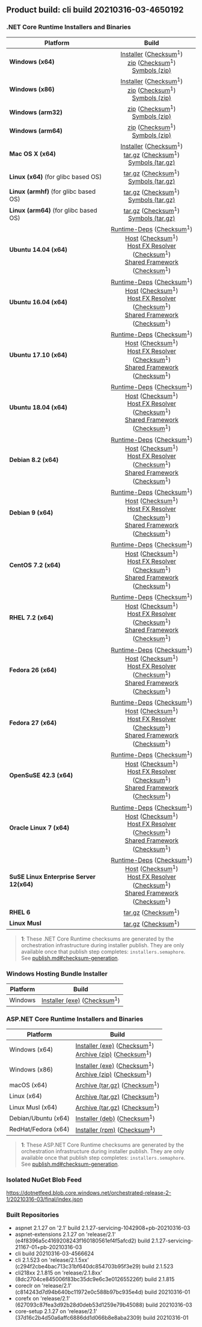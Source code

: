 ## Product build: cli build 20210316-03-4650192

### .NET Core Runtime Installers and Binaries

| Platform | Build |
|---------|:----------:|
| **Windows (x64)**                         | [Installer][win-x64-installer] ([Checksum][win-x64-installer-checksum]<sup>1</sup>)<br>[zip][win-x64-zip]   ([Checksum][win-x64-zip-checksum]<sup>1</sup>)<br>[Symbols (zip)][win-x64-symbols-zip]   |
| **Windows (x86)**                         | [Installer][win-x86-installer] ([Checksum][win-x86-installer-checksum]<sup>1</sup>)<br>[zip][win-x86-zip]   ([Checksum][win-x86-zip-checksum]<sup>1</sup>)<br>[Symbols (zip)][win-x86-symbols-zip]   |
| **Windows (arm32)**                       |                                                                                        [zip][win-arm-zip]   ([Checksum][win-arm-zip-checksum]<sup>1</sup>)<br>[Symbols (zip)][win-arm-symbols-zip]   |
| **Windows (arm64)**                       |                                                                                        [zip][win-arm64-zip] ([Checksum][win-arm64-zip-checksum]<sup>1</sup>)<br>[Symbols (zip)][win-arm64-symbols-zip] |
| **Mac OS X (x64)**                        | [Installer][osx-installer] ([Checksum][osx-installer-checksum]<sup>1</sup>)<br>[tar.gz][osx-targz]          ([Checksum][osx-targz-checksum]<sup>1</sup>)<br>[Symbols (tar.gz)][osx-symbols-targz]       |
| **Linux (x64)** (for glibc based OS)      |                                                                                        [tar.gz][linux-x64-targz] ([Checksum][linux-x64-targz-checksum]<sup>1</sup>)<br>[Symbols (tar.gz)][linux-x64-symbols-targz] |
| **Linux (armhf)** (for glibc based OS)    |                                                                                        [tar.gz][linux-arm-targz] ([Checksum][linux-arm-targz-checksum]<sup>1</sup>)<br>[Symbols (tar.gz)][linux-arm-symbols-targz] |
| **Linux (arm64)** (for glibc based OS)    |                                                                                        [tar.gz][linux-arm64-targz] ([Checksum][linux-arm64-targz-checksum]<sup>1</sup>)<br>[Symbols (tar.gz)][linux-arm64-symbols-targz] |
| **Ubuntu 14.04 (x64)**                    | [Runtime-Deps][ubuntu-14.04-runtime-deps] ([Checksum][ubuntu-14.04-runtime-deps-checksum]<sup>1</sup>)<br>[Host][deb-package-host] ([Checksum][deb-package-host-checksum]<sup>1</sup>)<br>[Host FX Resolver][deb-package-hostfxr] ([Checksum][deb-package-hostfxr-checksum]<sup>1</sup>)<br>[Shared Framework][deb-package-sharedfx] ([Checksum][deb-package-sharedfx-checksum]<sup>1</sup>)<br> |
| **Ubuntu 16.04 (x64)**                    | [Runtime-Deps][ubuntu-16.04-runtime-deps] ([Checksum][ubuntu-16.04-runtime-deps-checksum]<sup>1</sup>)<br>[Host][deb-package-host] ([Checksum][deb-package-host-checksum]<sup>1</sup>)<br>[Host FX Resolver][deb-package-hostfxr] ([Checksum][deb-package-hostfxr-checksum]<sup>1</sup>)<br>[Shared Framework][deb-package-sharedfx] ([Checksum][deb-package-sharedfx-checksum]<sup>1</sup>)<br> |
| **Ubuntu 17.10 (x64)**                    | [Runtime-Deps][ubuntu-17.10-runtime-deps] ([Checksum][ubuntu-17.10-runtime-deps-checksum]<sup>1</sup>)<br>[Host][deb-package-host] ([Checksum][deb-package-host-checksum]<sup>1</sup>)<br>[Host FX Resolver][deb-package-hostfxr] ([Checksum][deb-package-hostfxr-checksum]<sup>1</sup>)<br>[Shared Framework][deb-package-sharedfx] ([Checksum][deb-package-sharedfx-checksum]<sup>1</sup>)<br> |
| **Ubuntu 18.04 (x64)**                    | [Runtime-Deps][ubuntu-18.04-runtime-deps] ([Checksum][ubuntu-18.04-runtime-deps-checksum]<sup>1</sup>)<br>[Host][deb-package-host] ([Checksum][deb-package-host-checksum]<sup>1</sup>)<br>[Host FX Resolver][deb-package-hostfxr] ([Checksum][deb-package-hostfxr-checksum]<sup>1</sup>)<br>[Shared Framework][deb-package-sharedfx] ([Checksum][deb-package-sharedfx-checksum]<sup>1</sup>)<br> |
| **Debian 8.2 (x64)**                      | [Runtime-Deps][debian-8.2-runtime-deps]   ([Checksum][debian-8.2-runtime-deps-checksum]<sup>1</sup>)<br>[Host][deb-package-host] ([Checksum][deb-package-host-checksum]<sup>1</sup>)<br>[Host FX Resolver][deb-package-hostfxr] ([Checksum][deb-package-hostfxr-checksum]<sup>1</sup>)<br>[Shared Framework][deb-package-sharedfx] ([Checksum][deb-package-sharedfx-checksum]<sup>1</sup>)<br> |
| **Debian 9 (x64)**                        | [Runtime-Deps][debian-9-runtime-deps]     ([Checksum][debian-9-runtime-deps-checksum]<sup>1</sup>)<br>[Host][deb-package-host] ([Checksum][deb-package-host-checksum]<sup>1</sup>)<br>[Host FX Resolver][deb-package-hostfxr] ([Checksum][deb-package-hostfxr-checksum]<sup>1</sup>)<br>[Shared Framework][deb-package-sharedfx] ([Checksum][deb-package-sharedfx-checksum]<sup>1</sup>)<br> |
| **CentOS 7.2 (x64)**                      | [Runtime-Deps][centos-7-runtime-deps]      ([Checksum][centos-7-runtime-deps-checksum]<sup>1</sup>)<br>[Host][rpm-package-host] ([Checksum][rpm-package-host-checksum]<sup>1</sup>)<br>[Host FX Resolver][rpm-package-hostfxr]       ([Checksum][rpm-package-hostfxr-checksum]<sup>1</sup>)<br>[Shared Framework][rpm-package-sharedfx]       ([Checksum][rpm-package-sharedfx-checksum]<sup>1</sup>)<br> |
| **RHEL 7.2 (x64)**                        | [Runtime-Deps][rhel-7-runtime-deps]        ([Checksum][rhel-7-runtime-deps-checksum]<sup>1</sup>)<br>[Host][rpm-package-host] ([Checksum][rpm-package-host-checksum]<sup>1</sup>)<br>[Host FX Resolver][rpm-package-hostfxr]       ([Checksum][rpm-package-hostfxr-checksum]<sup>1</sup>)<br>[Shared Framework][rpm-package-sharedfx]       ([Checksum][rpm-package-sharedfx-checksum]<sup>1</sup>)<br> |
| **Fedora 26 (x64)**                       | [Runtime-Deps][fedora-26-runtime-deps]     ([Checksum][fedora-26-runtime-deps-checksum]<sup>1</sup>)<br>[Host][rpm-package-host] ([Checksum][rpm-package-host-checksum]<sup>1</sup>)<br>[Host FX Resolver][rpm-package-hostfxr]       ([Checksum][rpm-package-hostfxr-checksum]<sup>1</sup>)<br>[Shared Framework][rpm-package-sharedfx]       ([Checksum][rpm-package-sharedfx-checksum]<sup>1</sup>)<br> |
| **Fedora 27 (x64)**                       | [Runtime-Deps][fedora-27-runtime-deps]     ([Checksum][fedora-27-runtime-deps-checksum]<sup>1</sup>)<br>[Host][rpm-package-host] ([Checksum][rpm-package-host-checksum]<sup>1</sup>)<br>[Host FX Resolver][rpm-package-hostfxr]       ([Checksum][rpm-package-hostfxr-checksum]<sup>1</sup>)<br>[Shared Framework][rpm-package-sharedfx]       ([Checksum][rpm-package-sharedfx-checksum]<sup>1</sup>)<br> |
| **OpenSuSE 42.3 (x64)**                   | [Runtime-Deps][opensuse-42-runtime-deps]  ([Checksum][opensuse-42-runtime-deps-checksum]<sup>1</sup>)<br>[Host][rpm-package-host] ([Checksum][rpm-package-host-checksum]<sup>1</sup>)<br>[Host FX Resolver][rpm-package-hostfxr]       ([Checksum][rpm-package-hostfxr-checksum]<sup>1</sup>)<br>[Shared Framework][rpm-package-sharedfx]       ([Checksum][rpm-package-sharedfx-checksum]<sup>1</sup>)<br> |
| **Oracle Linux 7 (x64)**                  | [Runtime-Deps][oraclelinux-7-runtime-deps] ([Checksum][oraclelinux-7-runtime-deps-checksum]<sup>1</sup>)<br>[Host][rpm-package-host] ([Checksum][rpm-package-host-checksum]<sup>1</sup>)<br>[Host FX Resolver][rpm-package-hostfxr]       ([Checksum][rpm-package-hostfxr-checksum]<sup>1</sup>)<br>[Shared Framework][rpm-package-sharedfx]       ([Checksum][rpm-package-sharedfx-checksum]<sup>1</sup>)<br> |
| **SuSE Linux Enterprise Server 12(x64)**  | [Runtime-Deps][sles-12-runtime-deps] ([Checksum][sles-12-runtime-deps-checksum]<sup>1</sup>)<br>[Host][rpm-package-host] ([Checksum][rpm-package-host-checksum]<sup>1</sup>)<br>[Host FX Resolver][rpm-package-hostfxr]       ([Checksum][rpm-package-hostfxr-checksum]<sup>1</sup>)<br>[Shared Framework][rpm-package-sharedfx]       ([Checksum][rpm-package-sharedfx-checksum]<sup>1</sup>)<br> |
| **RHEL 6**                                |                                                                                        [tar.gz][rhel-6-targz]                    ([Checksum][rhel-6-targz-checksum]<sup>1</sup>)|
| **Linux Musl**                            |                                                                                        [tar.gz][musl-x64-targz]                ([Checksum][musl-x64-targz-checksum]<sup>1</sup>)|

[win-x64-installer]: https://dotnetfeed.blob.core.windows.net/orchestrated-release-2-1/20210316-03/final/assets/Runtime/2.1.27/dotnet-runtime-2.1.27-win-x64.exe
[win-x64-installer-checksum]: https://dotnetclichecksums.blob.core.windows.net/dotnet/Runtime/2.1.27/dotnet-runtime-2.1.27-win-x64.exe.sha512
[win-x64-zip]: https://dotnetfeed.blob.core.windows.net/orchestrated-release-2-1/20210316-03/final/assets/Runtime/2.1.27/dotnet-runtime-2.1.27-win-x64.zip
[win-x64-zip-checksum]: https://dotnetclichecksums.blob.core.windows.net/dotnet/Runtime/2.1.27/dotnet-runtime-2.1.27-win-x64.zip.sha512
[win-x64-symbols-zip]: https://dotnetfeed.blob.core.windows.net/orchestrated-release-2-1/20210316-03/final/assets/Runtime/2.1.27/dotnet-runtime-symbols-2.1.27-win-x64.zip

[win-x86-installer]: https://dotnetfeed.blob.core.windows.net/orchestrated-release-2-1/20210316-03/final/assets/Runtime/2.1.27/dotnet-runtime-2.1.27-win-x86.exe
[win-x86-installer-checksum]: https://dotnetclichecksums.blob.core.windows.net/dotnet/Runtime/2.1.27/dotnet-runtime-2.1.27-win-x86.exe.sha512
[win-x86-zip]: https://dotnetfeed.blob.core.windows.net/orchestrated-release-2-1/20210316-03/final/assets/Runtime/2.1.27/dotnet-runtime-2.1.27-win-x86.zip
[win-x86-zip-checksum]: https://dotnetclichecksums.blob.core.windows.net/dotnet/Runtime/2.1.27/dotnet-runtime-2.1.27-win-x86.zip.sha512
[win-x86-symbols-zip]: https://dotnetfeed.blob.core.windows.net/orchestrated-release-2-1/20210316-03/final/assets/Runtime/2.1.27/dotnet-runtime-symbols-2.1.27-win-x86.zip

[win-arm-zip]: https://dotnetfeed.blob.core.windows.net/orchestrated-release-2-1/20210316-03/final/assets/Runtime/2.1.27/dotnet-runtime-2.1.27-win-arm.zip
[win-arm-zip-checksum]: https://dotnetclichecksums.blob.core.windows.net/dotnet/Runtime/2.1.27/dotnet-runtime-2.1.27-win-arm.zip.sha512
[win-arm-symbols-zip]: https://dotnetfeed.blob.core.windows.net/orchestrated-release-2-1/20210316-03/final/assets/Runtime/2.1.27/dotnet-runtime-symbols-2.1.27-win-arm.zip

[win-arm64-zip]: https://dotnetfeed.blob.core.windows.net/orchestrated-release-2-1/20210316-03/final/assets/Runtime/2.1.27/dotnet-runtime-2.1.27-win-arm64.zip
[win-arm64-zip-checksum]: https://dotnetclichecksums.blob.core.windows.net/dotnet/Runtime/2.1.27/dotnet-runtime-2.1.27-win-arm64.zip.sha512
[win-arm64-symbols-zip]: https://dotnetfeed.blob.core.windows.net/orchestrated-release-2-1/20210316-03/final/assets/Runtime/2.1.27/dotnet-runtime-symbols-2.1.27-win-arm64.zip

[osx-installer]: https://dotnetfeed.blob.core.windows.net/orchestrated-release-2-1/20210316-03/final/assets/Runtime/2.1.27/dotnet-runtime-2.1.27-osx-x64.pkg
[osx-installer-checksum]: https://dotnetclichecksums.blob.core.windows.net/dotnet/Runtime/2.1.27/dotnet-runtime-2.1.27-osx-x64.pkg.sha512
[osx-targz]: https://dotnetfeed.blob.core.windows.net/orchestrated-release-2-1/20210316-03/final/assets/Runtime/2.1.27/dotnet-runtime-2.1.27-osx-x64.tar.gz
[osx-targz-checksum]: https://dotnetclichecksums.blob.core.windows.net/dotnet/Runtime/2.1.27/dotnet-runtime-2.1.27-osx-x64.tar.gz.sha512
[osx-symbols-targz]: https://dotnetfeed.blob.core.windows.net/orchestrated-release-2-1/20210316-03/final/assets/Runtime/2.1.27/dotnet-runtime-symbols-2.1.27-osx-x64.tar.gz

[linux-x64-targz]: https://dotnetfeed.blob.core.windows.net/orchestrated-release-2-1/20210316-03/final/assets/Runtime/2.1.27/dotnet-runtime-2.1.27-linux-x64.tar.gz
[linux-x64-targz-checksum]: https://dotnetclichecksums.blob.core.windows.net/dotnet/Runtime/2.1.27/dotnet-runtime-2.1.27-linux-x64.tar.gz.sha512
[linux-x64-symbols-targz]: https://dotnetfeed.blob.core.windows.net/orchestrated-release-2-1/20210316-03/final/assets/Runtime/2.1.27/dotnet-runtime-symbols-2.1.27-linux-x64.tar.gz
[linux-arm-targz]: https://dotnetfeed.blob.core.windows.net/orchestrated-release-2-1/20210316-03/final/assets/Runtime/2.1.27/dotnet-runtime-2.1.27-linux-arm.tar.gz
[linux-arm-targz-checksum]: https://dotnetclichecksums.blob.core.windows.net/dotnet/Runtime/2.1.27/dotnet-runtime-2.1.27-linux-arm.tar.gz.sha512
[linux-arm-symbols-targz]: https://dotnetfeed.blob.core.windows.net/orchestrated-release-2-1/20210316-03/final/assets/Runtime/2.1.27/dotnet-runtime-symbols-2.1.27-linux-arm.tar.gz
[linux-arm64-targz]: https://dotnetfeed.blob.core.windows.net/orchestrated-release-2-1/20210316-03/final/assets/Runtime/2.1.27/dotnet-runtime-2.1.27-linux-arm64.tar.gz
[linux-arm64-targz-checksum]: https://dotnetclichecksums.blob.core.windows.net/dotnet/Runtime/2.1.27/dotnet-runtime-2.1.27-linux-arm64.tar.gz.sha512
[linux-arm64-symbols-targz]: https://dotnetfeed.blob.core.windows.net/orchestrated-release-2-1/20210316-03/final/assets/Runtime/2.1.27/dotnet-runtime-symbols-2.1.27-linux-arm64.tar.gz

[ubuntu-14.04-runtime-deps]: https://dotnetfeed.blob.core.windows.net/orchestrated-release-2-1/20210316-03/final/assets/Runtime/2.1.27/dotnet-runtime-deps-2.1.27-ubuntu.14.04-x64.deb
[ubuntu-14.04-runtime-deps-checksum]: https://dotnetclichecksums.blob.core.windows.net/dotnet/Runtime/2.1.27/dotnet-runtime-deps-2.1.27-ubuntu.14.04-x64.deb.sha512

[ubuntu-16.04-runtime-deps]: https://dotnetfeed.blob.core.windows.net/orchestrated-release-2-1/20210316-03/final/assets/Runtime/2.1.27/dotnet-runtime-deps-2.1.27-ubuntu.16.04-x64.deb
[ubuntu-16.04-runtime-deps-checksum]: https://dotnetclichecksums.blob.core.windows.net/dotnet/Runtime/2.1.27/dotnet-runtime-deps-2.1.27-ubuntu.16.04-x64.deb.sha512

[ubuntu-17.10-runtime-deps]: https://dotnetfeed.blob.core.windows.net/orchestrated-release-2-1/20210316-03/final/assets/Runtime/2.1.27/dotnet-runtime-deps-2.1.27-ubuntu.17.10-x64.deb
[ubuntu-17.10-runtime-deps-checksum]: https://dotnetclichecksums.blob.core.windows.net/dotnet/Runtime/2.1.27/dotnet-runtime-deps-2.1.27-ubuntu.17.10-x64.deb.sha512

[ubuntu-18.04-runtime-deps]: https://dotnetfeed.blob.core.windows.net/orchestrated-release-2-1/20210316-03/final/assets/Runtime/2.1.27/dotnet-runtime-deps-2.1.27-ubuntu.18.04-x64.deb
[ubuntu-18.04-runtime-deps-checksum]: https://dotnetclichecksums.blob.core.windows.net/dotnet/Runtime/2.1.27/dotnet-runtime-deps-2.1.27-ubuntu.18.04-x64.deb.sha512

[debian-8.2-runtime-deps]: https://dotnetfeed.blob.core.windows.net/orchestrated-release-2-1/20210316-03/final/assets/Runtime/2.1.27/dotnet-runtime-deps-2.1.27-debian.8-x64.deb
[debian-8.2-runtime-deps-checksum]: https://dotnetclichecksums.blob.core.windows.net/dotnet/Runtime/2.1.27/dotnet-runtime-deps-2.1.27-debian.8-x64.deb.sha512

[debian-9-runtime-deps]: https://dotnetfeed.blob.core.windows.net/orchestrated-release-2-1/20210316-03/final/assets/Runtime/2.1.27/dotnet-runtime-deps-2.1.27-debian.9-x64.deb
[debian-9-runtime-deps-checksum]: https://dotnetclichecksums.blob.core.windows.net/dotnet/Runtime/2.1.27/dotnet-runtime-deps-2.1.27-debian.9-x64.deb.sha512

[centos-7-runtime-deps]: https://dotnetfeed.blob.core.windows.net/orchestrated-release-2-1/20210316-03/final/assets/Runtime/2.1.27/dotnet-runtime-deps-2.1.27-centos.7-x64.rpm
[centos-7-runtime-deps-checksum]: https://dotnetclichecksums.blob.core.windows.net/dotnet/Runtime/2.1.27/dotnet-runtime-deps-2.1.27-centos.7-x64.rpm.sha512

[rhel-7-runtime-deps]: https://dotnetfeed.blob.core.windows.net/orchestrated-release-2-1/20210316-03/final/assets/Runtime/2.1.27/dotnet-runtime-deps-2.1.27-rhel.7-x64.rpm
[rhel-7-runtime-deps-checksum]: https://dotnetclichecksums.blob.core.windows.net/dotnet/Runtime/2.1.27/dotnet-runtime-deps-2.1.27-rhel.7-x64.rpm.sha512

[fedora-26-runtime-deps]: https://dotnetfeed.blob.core.windows.net/orchestrated-release-2-1/20210316-03/final/assets/Runtime/2.1.27/dotnet-runtime-deps-2.1.27-fedora.26-x64.rpm
[fedora-26-runtime-deps-checksum]: https://dotnetclichecksums.blob.core.windows.net/dotnet/Runtime/2.1.27/dotnet-runtime-deps-2.1.27-fedora.26-x64.rpm.sha512

[fedora-27-runtime-deps]: https://dotnetfeed.blob.core.windows.net/orchestrated-release-2-1/20210316-03/final/assets/Runtime/2.1.27/dotnet-runtime-deps-2.1.27-fedora.27-x64.rpm
[fedora-27-runtime-deps-checksum]: https://dotnetclichecksums.blob.core.windows.net/dotnet/Runtime/2.1.27/dotnet-runtime-deps-2.1.27-fedora.27-x64.rpm.sha512

[opensuse-42-runtime-deps]: https://dotnetfeed.blob.core.windows.net/orchestrated-release-2-1/20210316-03/final/assets/Runtime/2.1.27/dotnet-runtime-deps-2.1.27-opensuse.42-x64.rpm
[opensuse-42-runtime-deps-checksum]: https://dotnetclichecksums.blob.core.windows.net/dotnet/Runtime/2.1.27/dotnet-runtime-deps-2.1.27-opensuse.42-x64.rpm.sha512

[oraclelinux-7-runtime-deps]: https://dotnetfeed.blob.core.windows.net/orchestrated-release-2-1/20210316-03/final/assets/Runtime/2.1.27/dotnet-runtime-deps-2.1.27-oraclelinux.7-x64.rpm
[oraclelinux-7-runtime-deps-checksum]: https://dotnetclichecksums.blob.core.windows.net/dotnet/Runtime/2.1.27/dotnet-runtime-deps-2.1.27-oraclelinux.7-x64.rpm.sha512

[sles-12-runtime-deps]: https://dotnetfeed.blob.core.windows.net/orchestrated-release-2-1/20210316-03/final/assets/Runtime/2.1.27/dotnet-runtime-deps-2.1.27-sles.12-x64.rpm
[sles-12-runtime-deps-checksum]: https://dotnetclichecksums.blob.core.windows.net/dotnet/Runtime/2.1.27/dotnet-runtime-deps-2.1.27-sles.12-x64.rpm.sha512

[deb-package-host]: https://dotnetfeed.blob.core.windows.net/orchestrated-release-2-1/20210316-03/final/assets/Runtime/2.1.27/dotnet-host-2.1.27-x64.deb
[deb-package-host-checksum]: https://dotnetclichecksums.blob.core.windows.net/dotnet/Runtime/2.1.27/dotnet-host-2.1.27-x64.deb.sha512
[deb-package-hostfxr]: https://dotnetfeed.blob.core.windows.net/orchestrated-release-2-1/20210316-03/final/assets/Runtime/2.1.27/dotnet-hostfxr-2.1.27-x64.deb
[deb-package-hostfxr-checksum]: https://dotnetclichecksums.blob.core.windows.net/dotnet/Runtime/2.1.27/dotnet-hostfxr-2.1.27-x64.deb.sha512
[deb-package-sharedfx]: https://dotnetfeed.blob.core.windows.net/orchestrated-release-2-1/20210316-03/final/assets/Runtime/2.1.27/dotnet-runtime-2.1.27-x64.deb
[deb-package-sharedfx-checksum]: https://dotnetclichecksums.blob.core.windows.net/dotnet/Runtime/2.1.27/dotnet-runtime-2.1.27-x64.deb.sha512

[rpm-package-host]: https://dotnetfeed.blob.core.windows.net/orchestrated-release-2-1/20210316-03/final/assets/Runtime/2.1.27/dotnet-host-2.1.27-x64.rpm
[rpm-package-host-checksum]: https://dotnetclichecksums.blob.core.windows.net/dotnet/Runtime/2.1.27/dotnet-host-2.1.27-x64.rpm.sha512
[rpm-package-hostfxr]: https://dotnetfeed.blob.core.windows.net/orchestrated-release-2-1/20210316-03/final/assets/Runtime/2.1.27/dotnet-hostfxr-2.1.27-x64.rpm
[rpm-package-hostfxr-checksum]: https://dotnetclichecksums.blob.core.windows.net/dotnet/Runtime/2.1.27/dotnet-hostfxr-2.1.27-x64.rpm.sha512
[rpm-package-sharedfx]: https://dotnetfeed.blob.core.windows.net/orchestrated-release-2-1/20210316-03/final/assets/Runtime/2.1.27/dotnet-runtime-2.1.27-x64.rpm
[rpm-package-sharedfx-checksum]: https://dotnetclichecksums.blob.core.windows.net/dotnet/Runtime/2.1.27/dotnet-runtime-2.1.27-x64.rpm.sha512

[rhel-6-targz]: https://dotnetfeed.blob.core.windows.net/orchestrated-release-2-1/20210316-03/final/assets/Runtime/2.1.27/dotnet-runtime-2.1.27-rhel.6-x64.tar.gz
[rhel-6-targz-checksum]: https://dotnetclichecksums.blob.core.windows.net/dotnet/Runtime/2.1.27/dotnet-runtime-2.1.27-rhel.6-x64.tar.gz.sha512

[musl-x64-targz]: https://dotnetfeed.blob.core.windows.net/orchestrated-release-2-1/20210316-03/final/assets/Runtime/2.1.27/dotnet-runtime-2.1.27-linux-musl-x64.tar.gz
[musl-x64-targz-checksum]: https://dotnetclichecksums.blob.core.windows.net/dotnet/Runtime/2.1.27/dotnet-runtime-2.1.27-linux-musl-x64.tar.gz.sha512

> **1**: These .NET Core Runtime checksums are generated by the orchestration infrastructure during installer publish. They are only available once that publish step completes: `installers.semaphore`. See [publish.md#checksum-generation](https://github.com/dotnet/core-eng/blob/master/Documentation/Orchestrated-Build/Api/publish.md#checksum-generation).


### Windows Hosting Bundle Installer

Platform              | Build
----------------------|---------------------
Windows               | [Installer (exe)][dotnet-hosting-win-exe] ([Checksum][dotnet-hosting-win-exe-checksum]<sup>1</sup>)

[dotnet-hosting-win-exe]: https://dotnetfeed.blob.core.windows.net/orchestrated-release-2-1/20210316-03/final/assets/aspnetcore/Runtime/2.1.27/dotnet-hosting-2.1.27-win.exe
[dotnet-hosting-win-exe-checksum]: https://dotnetclichecksums.blob.core.windows.net/dotnet/aspnetcore/Runtime/2.1.27/dotnet-hosting-2.1.27-win.exe.sha512


### ASP.NET Core Runtime Installers and Binaries

Platform              | Build
----------------------|---------------------
Windows (x64)         | [Installer (exe)][aspnetcore-win-x64-exe] ([Checksum][aspnetcore-win-x64-exe-checksum]<sup>1</sup>)<br>[Archive (zip)][aspnetcore-win-x64-zip] ([Checksum][aspnetcore-win-x64-zip-checksum]<sup>1</sup>)
Windows (x86)         | [Installer (exe)][aspnetcore-win-x86-exe] ([Checksum][aspnetcore-win-x86-exe-checksum]<sup>1</sup>)<br>[Archive (zip)][aspnetcore-win-x86-zip] ([Checksum][aspnetcore-win-x86-zip-checksum]<sup>1</sup>)
macOS (x64)           | [Archive (tar.gz)][aspnetcore-osx-x64-tar] ([Checksum][aspnetcore-osx-x64-tar-checksum]<sup>1</sup>)
Linux (x64)           | [Archive (tar.gz)][aspnetcore-linux-x64-tar] ([Checksum][aspnetcore-linux-x64-tar-checksum]<sup>1</sup>)
Linux Musl (x64)      | [Archive (tar.gz)][aspnetcore-linux-musl-x64-tar] ([Checksum][aspnetcore-linux-musl-x64-tar-checksum]<sup>1</sup>)
Debian/Ubuntu (x64)   | [Installer (deb)][aspnetcore-debian-x64-deb] ([Checksum][aspnetcore-debian-x64-deb-checksum]<sup>1</sup>)
RedHat/Fedora (x64)   | [Installer (rpm)][aspnetcore-redhat-x64-rpm] ([Checksum][aspnetcore-redhat-x64-rpm-checksum]<sup>1</sup>)

[aspnetcore-win-x64-zip]: https://dotnetfeed.blob.core.windows.net/orchestrated-release-2-1/20210316-03/final/assets/aspnetcore/Runtime/2.1.27/aspnetcore-runtime-2.1.27-win-x64.zip
[aspnetcore-win-x64-zip-checksum]: https://dotnetclichecksums.blob.core.windows.net/dotnet/aspnetcore/Runtime/2.1.27/aspnetcore-runtime-2.1.27-win-x64.zip.sha512
[aspnetcore-win-x64-exe]: https://dotnetfeed.blob.core.windows.net/orchestrated-release-2-1/20210316-03/final/assets/aspnetcore/Runtime/2.1.27/aspnetcore-runtime-2.1.27-win-x64.exe
[aspnetcore-win-x64-exe-checksum]: https://dotnetclichecksums.blob.core.windows.net/dotnet/aspnetcore/Runtime/2.1.27/aspnetcore-runtime-2.1.27-win-x64.exe.sha512

[aspnetcore-win-x86-zip]: https://dotnetfeed.blob.core.windows.net/orchestrated-release-2-1/20210316-03/final/assets/aspnetcore/Runtime/2.1.27/aspnetcore-runtime-2.1.27-win-x86.zip
[aspnetcore-win-x86-zip-checksum]: https://dotnetclichecksums.blob.core.windows.net/dotnet/aspnetcore/Runtime/2.1.27/aspnetcore-runtime-2.1.27-win-x86.zip.sha512
[aspnetcore-win-x86-exe]: https://dotnetfeed.blob.core.windows.net/orchestrated-release-2-1/20210316-03/final/assets/aspnetcore/Runtime/2.1.27/aspnetcore-runtime-2.1.27-win-x86.exe
[aspnetcore-win-x86-exe-checksum]: https://dotnetclichecksums.blob.core.windows.net/dotnet/aspnetcore/Runtime/2.1.27/aspnetcore-runtime-2.1.27-win-x86.exe.sha512

[aspnetcore-linux-x64-tar]: https://dotnetfeed.blob.core.windows.net/orchestrated-release-2-1/20210316-03/final/assets/aspnetcore/Runtime/2.1.27/aspnetcore-runtime-2.1.27-linux-x64.tar.gz
[aspnetcore-linux-x64-tar-checksum]: https://dotnetclichecksums.blob.core.windows.net/dotnet/aspnetcore/Runtime/2.1.27/aspnetcore-runtime-2.1.27-linux-x64.tar.gz.sha512

[aspnetcore-linux-musl-x64-tar]: https://dotnetfeed.blob.core.windows.net/orchestrated-release-2-1/20210316-03/final/assets/aspnetcore/Runtime/2.1.27/aspnetcore-runtime-2.1.27-linux-musl-x64.tar.gz
[aspnetcore-linux-musl-x64-tar-checksum]: https://dotnetclichecksums.blob.core.windows.net/dotnet/aspnetcore/Runtime/2.1.27/aspnetcore-runtime-2.1.27-linux-musl-x64.tar.gz.sha512

[aspnetcore-osx-x64-tar]: https://dotnetfeed.blob.core.windows.net/orchestrated-release-2-1/20210316-03/final/assets/aspnetcore/Runtime/2.1.27/aspnetcore-runtime-2.1.27-osx-x64.tar.gz
[aspnetcore-osx-x64-tar-checksum]: https://dotnetclichecksums.blob.core.windows.net/dotnet/aspnetcore/Runtime/2.1.27/aspnetcore-runtime-2.1.27-osx-x64.tar.gz.sha512

[aspnetcore-debian-x64-deb]: https://dotnetfeed.blob.core.windows.net/orchestrated-release-2-1/20210316-03/final/assets/aspnetcore/Runtime/2.1.27/aspnetcore-runtime-2.1.27-x64.deb
[aspnetcore-debian-x64-deb-checksum]: https://dotnetclichecksums.blob.core.windows.net/dotnet/aspnetcore/Runtime/2.1.27/aspnetcore-runtime-2.1.27-x64.deb.sha512

[aspnetcore-redhat-x64-rpm]: https://dotnetfeed.blob.core.windows.net/orchestrated-release-2-1/20210316-03/final/assets/aspnetcore/Runtime/2.1.27/aspnetcore-runtime-2.1.27-x64.rpm
[aspnetcore-redhat-x64-rpm-checksum]: https://dotnetclichecksums.blob.core.windows.net/dotnet/aspnetcore/Runtime/2.1.27/aspnetcore-runtime-2.1.27-x64.rpm.sha512

> **1**: These ASP.NET Core Runtime checksums are generated by the orchestration infrastructure during installer publish. They are only available once that publish step completes: `installers.semaphore`. See [publish.md#checksum-generation](https://github.com/dotnet/core-eng/blob/master/Documentation/Orchestrated-Build/Api/publish.md#checksum-generation).


### Isolated NuGet Blob Feed
https://dotnetfeed.blob.core.windows.net/orchestrated-release-2-1/20210316-03/final/index.json

### Built Repositories
 * aspnet 2.1.27 on '2.1' build 2.1.27-servicing-1042908+pb-20210316-03
 * aspnet-extensions 2.1.27 on 'release/2.1' (e4f8396a5c4169208243f160180561ef4f5afcd2) build 2.1.27-servicing-21167-01+pb-20210316-03
 * cli build 20210316-03-4566624
 * cli 2.1.523 on 'release/2.1.5xx' (c294f2cbe4bac713c31bf640dc854703b95f3e29) build 2.1.523
 * cli218xx 2.1.815 on 'release/2.1.8xx' (8dc2704ce845006f83bc35dc9e6c3e012655226f) build 2.1.815
 * coreclr on 'release/2.1' (c814243d7d94b640bc11972e0c588b97bc935e4d) build 20210316-01
 * corefx on 'release/2.1' (627093c87fea3d92b28d0deb53d1259e79b45088) build 20210316-03
 * core-setup 2.1.27 on 'release/2.1' (37d16c2b4d50a6affc6886dd1d066b8e8aba2309) build 20210316-01
